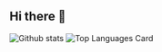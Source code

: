 ## Hi there 👋

<!--
**cristianbercu/cristianbercu** is a ✨ _special_ ✨ repository because its `README.md` (this file) appears on your GitHub profile.

Here are some ideas to get you started:

- 🔭 I’m currently working on ...
- 🌱 I’m currently learning ...
- 👯 I’m looking to collaborate on ...
- 🤔 I’m looking for help with ...
- 💬 Ask me about ...
- 📫 How to reach me: ...
- 😄 Pronouns: ...
- ⚡ Fun fact: ...
-->

![Github stats](https://github-readme-stats.vercel.app/api?username=agnesk92&theme=onedark&show_icons=true&count_private=true)
![Top Languages Card](https://github-readme-stats.vercel.app/api/top-langs/?username=agnesk92&theme=onedark&layout=compact)
